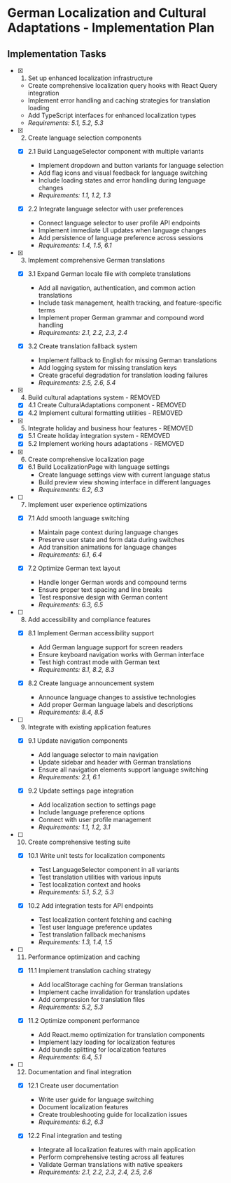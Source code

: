 # German Localization and Cultural Adaptations - Implementation Plan

## Implementation Tasks

- [x] 1. Set up enhanced localization infrastructure
  - Create comprehensive localization query hooks with React Query integration
  - Implement error handling and caching strategies for translation loading
  - Add TypeScript interfaces for enhanced localization types
  - _Requirements: 5.1, 5.2, 5.3_

- [x] 2. Create language selection components
  - [x] 2.1 Build LanguageSelector component with multiple variants
    - Implement dropdown and button variants for language selection
    - Add flag icons and visual feedback for language switching
    - Include loading states and error handling during language changes
    - _Requirements: 1.1, 1.2, 1.3_

  - [x] 2.2 Integrate language selector with user preferences
    - Connect language selector to user profile API endpoints
    - Implement immediate UI updates when language changes
    - Add persistence of language preference across sessions
    - _Requirements: 1.4, 1.5, 6.1_

- [x] 3. Implement comprehensive German translations
  - [x] 3.1 Expand German locale file with complete translations
    - Add all navigation, authentication, and common action translations
    - Include task management, health tracking, and feature-specific terms
    - Implement proper German grammar and compound word handling
    - _Requirements: 2.1, 2.2, 2.3, 2.4_

  - [x] 3.2 Create translation fallback system
    - Implement fallback to English for missing German translations
    - Add logging system for missing translation keys
    - Create graceful degradation for translation loading failures
    - _Requirements: 2.5, 2.6, 5.4_

- [x] 4. Build cultural adaptations system - REMOVED
  - [x] 4.1 Create CulturalAdaptations component - REMOVED
  - [x] 4.2 Implement cultural formatting utilities - REMOVED

- [x] 5. Integrate holiday and business hour features - REMOVED
  - [x] 5.1 Create holiday integration system - REMOVED
  - [x] 5.2 Implement working hours adaptations - REMOVED

- [x] 6. Create comprehensive localization page
  - [x] 6.1 Build LocalizationPage with language settings
    - Create language settings view with current language status
    - Build preview view showing interface in different languages
    - _Requirements: 6.2, 6.3_

- [ ] 7. Implement user experience optimizations
  - [x] 7.1 Add smooth language switching
    - Maintain page context during language changes
    - Preserve user state and form data during switches
    - Add transition animations for language changes
    - _Requirements: 6.1, 6.4_

  - [x] 7.2 Optimize German text layout
    - Handle longer German words and compound terms
    - Ensure proper text spacing and line breaks
    - Test responsive design with German content
    - _Requirements: 6.3, 6.5_

- [ ] 8. Add accessibility and compliance features
  - [x] 8.1 Implement German accessibility support
    - Add German language support for screen readers
    - Ensure keyboard navigation works with German interface
    - Test high contrast mode with German text
    - _Requirements: 8.1, 8.2, 8.3_

  - [x] 8.2 Create language announcement system
    - Announce language changes to assistive technologies
    - Add proper German language labels and descriptions
    - _Requirements: 8.4, 8.5_

- [ ] 9. Integrate with existing application features
  - [x] 9.1 Update navigation components
    - Add language selector to main navigation
    - Update sidebar and header with German translations
    - Ensure all navigation elements support language switching
    - _Requirements: 2.1, 6.1_

  - [x] 9.2 Update settings page integration
    - Add localization section to settings page
    - Include language preference options
    - Connect with user profile management
    - _Requirements: 1.1, 1.2, 3.1_

- [ ] 10. Create comprehensive testing suite
  - [x] 10.1 Write unit tests for localization components
    - Test LanguageSelector component in all variants
    - Test translation utilities with various inputs
    - Test localization context and hooks
    - _Requirements: 5.1, 5.2, 5.3_

  - [x] 10.2 Add integration tests for API endpoints
    - Test localization content fetching and caching
    - Test user language preference updates
    - Test translation fallback mechanisms
    - _Requirements: 1.3, 1.4, 1.5_

- [ ] 11. Performance optimization and caching
  - [x] 11.1 Implement translation caching strategy
    - Add localStorage caching for German translations
    - Implement cache invalidation for translation updates
    - Add compression for translation files
    - _Requirements: 5.2, 5.3_

  - [x] 11.2 Optimize component performance
    - Add React.memo optimization for translation components
    - Implement lazy loading for localization features
    - Add bundle splitting for localization features
    - _Requirements: 6.4, 5.1_

- [ ] 12. Documentation and final integration
  - [x] 12.1 Create user documentation
    - Write user guide for language switching
    - Document localization features
    - Create troubleshooting guide for localization issues
    - _Requirements: 6.2, 6.3_

  - [x] 12.2 Final integration and testing
    - Integrate all localization features with main application
    - Perform comprehensive testing across all features
    - Validate German translations with native speakers
    - _Requirements: 2.1, 2.2, 2.3, 2.4, 2.5, 2.6_